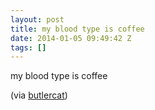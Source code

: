```yaml
---
layout: post
title: my blood type is coffee
date: 2014-01-05 09:49:42 Z
tags: []
---
```

my blood type is coffee

(via [butlercat](http://butlercat.tumblr.com/))

